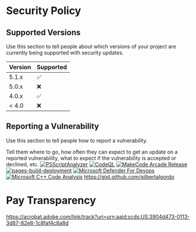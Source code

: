 # Security Policy

## Supported Versions

Use this section to tell people about which versions of your project are
currently being supported with security updates.

| Version | Supported          |
| ------- | ------------------ |
| 5.1.x   | :white_check_mark: |
| 5.0.x   | :x:                |
| 4.0.x   | :white_check_mark: |
| < 4.0   | :x:                |

## Reporting a Vulnerability

Use this section to tell people how to report a vulnerability.

Tell them where to go, how often they can expect to get an update on a
reported vulnerability, what to expect if the vulnerability is accepted or
declined, etc.
[![PSScriptAnalyzer](https://github.com/gilbertalgordo/make/actions/workflows/powershell.yml/badge.svg?branch=master)](https://github.com/gilbertalgordo/make/actions/workflows/powershell.yml)
[![CodeQL](https://github.com/gilbertalgordo/make/actions/workflows/github-code-scanning/codeql/badge.svg)](https://github.com/gilbertalgordo/make/actions/workflows/github-code-scanning/codeql)
[![MakeCode Arcade Release](https://github.com/gilbertalgordo/make/actions/workflows/makecode-release.yml/badge.svg)](https://github.com/gilbertalgordo/make/actions/workflows/makecode-release.yml)
[![pages-build-deployment](https://github.com/gilbertalgordo/make/actions/workflows/pages/pages-build-deployment/badge.svg)](https://github.com/gilbertalgordo/make/actions/workflows/pages/pages-build-deployment)
[![Microsoft Defender For Devops](https://github.com/gilbertalgordo/make/actions/workflows/defender-for-devops.yml/badge.svg)](https://github.com/gilbertalgordo/make/actions/workflows/defender-for-devops.yml)
[![Microsoft C++ Code Analysis](https://github.com/gilbertalgordo/make/actions/workflows/msvc.yml/badge.svg)](https://github.com/gilbertalgordo/make/actions/workflows/msvc.yml)
https://gist.github.com/gilbertalgordo
# Pay Transparency
https://acrobat.adobe.com/link/track?uri=urn:aaid:scds:US:3904d473-0113-3d87-82e8-1c8faf4c8a8d
